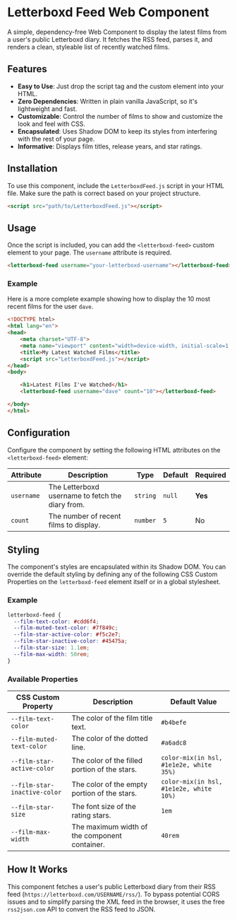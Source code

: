 # Letterboxd Feed Web Component

A simple, dependency-free Web Component to display the latest films from a user's public Letterboxd diary. It fetches the RSS feed, parses it, and renders a clean, styleable list of recently watched films.

## Features

-   **Easy to Use**: Just drop the script tag and the custom element into your HTML.
-   **Zero Dependencies**: Written in plain vanilla JavaScript, so it's lightweight and fast.
-   **Customizable**: Control the number of films to show and customize the look and feel with CSS.
-   **Encapsulated**: Uses Shadow DOM to keep its styles from interfering with the rest of your page.
-   **Informative**: Displays film titles, release years, and star ratings.

## Installation

To use this component, include the `LetterboxdFeed.js` script in your HTML file. Make sure the path is correct based on your project structure.

```html
<script src="path/to/LetterboxdFeed.js"></script>
```

## Usage

Once the script is included, you can add the `<letterboxd-feed>` custom element to your page. The `username` attribute is required.

```html
<letterboxd-feed username="your-letterboxd-username"></letterboxd-feed>
```

### Example

Here is a more complete example showing how to display the 10 most recent films for the user `dave`.

```html
<!DOCTYPE html>
<html lang="en">
<head>
    <meta charset="UTF-8">
    <meta name="viewport" content="width=device-width, initial-scale=1.0">
    <title>My Latest Watched Films</title>
    <script src="LetterboxdFeed.js"></script>
</head>
<body>

    <h1>Latest Films I've Watched</h1>
    <letterboxd-feed username="dave" count="10"></letterboxd-feed>

</body>
</html>
```

## Configuration

Configure the component by setting the following HTML attributes on the `<letterboxd-feed>` element:

| Attribute  | Description                                     | Type     | Default | Required |
| ---------- | ----------------------------------------------- | -------- | ------- | -------- |
| `username` | The Letterboxd username to fetch the diary from.  | `string` | `null`  | **Yes**  |
| `count`    | The number of recent films to display.          | `number` | `5`     | No       |

## Styling

The component's styles are encapsulated within its Shadow DOM. You can override the default styling by defining any of the following CSS Custom Properties on the `letterboxd-feed` element itself or in a global stylesheet.

### Example

```css
letterboxd-feed {
  --film-text-color: #cdd6f4;
  --film-muted-text-color: #7f849c;
  --film-star-active-color: #f5c2e7;
  --film-star-inactive-color: #45475a;
  --film-star-size: 1.1em;
  --film-max-width: 50rem;
}
```

### Available Properties

| CSS Custom Property          | Description                                    | Default Value                                  |
| ---------------------------- | ---------------------------------------------- | ---------------------------------------------- |
| `--film-text-color`          | The color of the film title text.              | `#b4befe`                                      |
| `--film-muted-text-color`    | The color of the dotted line.                  | `#a6adc8`                                      |
| `--film-star-active-color`   | The color of the filled portion of the stars.  | `color-mix(in hsl, #1e1e2e, white 35%)`        |
| `--film-star-inactive-color` | The color of the empty portion of the stars.   | `color-mix(in hsl, #1e1e2e, white 10%)`        |
| `--film-star-size`           | The font size of the rating stars.             | `1em`                                          |
| `--film-max-width`           | The maximum width of the component container.  | `40rem`                                        |

## How It Works

This component fetches a user's public Letterboxd diary from their RSS feed (`https://letterboxd.com/USERNAME/rss/`). To bypass potential CORS issues and to simplify parsing the XML feed in the browser, it uses the free `rss2json.com` API to convert the RSS feed to JSON.
